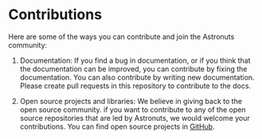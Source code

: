 # Contributions

Here are some of the ways you can contribute and join the Astronuts community:

1. Documentation: If you find a bug in documentation, or if you think that the documentation can be improved, you can contribute by fixing the documentation. You can also contribute by writing new documentation. Please create pull requests in this repository to contribute to the docs.

2. Open source projects and libraries: We believe in giving back to the open source community. if you want to contribute to any of the open source repositories that are led by Astronuts, we would welcome your contributions. You can find open source projects in [GitHub](https://www.github.com/astronuts-app).